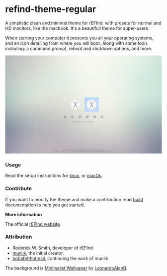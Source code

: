 # refind-theme-regular

A simplistic clean and minimal theme for rEFInd, with presets for normal and HD monitors, like the macbook. It's a beautifull theme for super-users.

When starting your computer it presents you all your operating systems, and an icon detailing from where you will boot. Along with some tools including: a command prompt, reboot and shutdown options, and more.

![screenshot][screenshot]

### Usage

Read the setup instructions for [linux](docs/install-linux.md), or [macOs](docs/install-macos.md).

### Contribute

If you want to modify the theme and make a contribution read [build](docs/build.md) documentation to help you get started.

**More information**

The official [rEFInd website][refind-website].

### Attribution

- Roderick W. Smith, developer of rEFInd
- [munlik][refind-theme-original], the initial creator.
- [bobafetthotmail][refind-theme-regular], continuing the work of munlik

The background is [Minimalist Wallpaper][wallpaper] by
[LeonardoAIanB][wallpaper-author].

[screenshot]: /screenshot.jpg
[refind-website]: https://www.rodsbooks.com/refind/
[refind-theme-original]: https://github.com/munlik/refind-theme-regular
[refind-theme-regular]: https://github.com/bobafetthotmail/refind-theme-regular
[wallpaper]: https://leonardoalanb.deviantart.com/art/Minimalist-wallpaper-295519786
[wallpaper-author]: https://leonardoalanb.deviantart.com/

